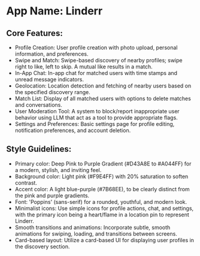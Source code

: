 # **App Name**: Linderr

## Core Features:

- Profile Creation: User profile creation with photo upload, personal information, and preferences.
- Swipe and Match: Swipe-based discovery of nearby profiles; swipe right to like, left to skip. A mutual like results in a match.
- In-App Chat: In-app chat for matched users with time stamps and unread message indicators.
- Geolocation: Location detection and fetching of nearby users based on the specified discovery range.
- Match List: Display of all matched users with options to delete matches and conversations.
- User Moderation Tool: A system to block/report inappropriate user behavior using LLM that act as a tool to provide appropriate flags.
- Settings and Preferences: Basic settings page for profile editing, notification preferences, and account deletion.

## Style Guidelines:

- Primary color: Deep Pink to Purple Gradient (#D43A8E to #A044FF) for a modern, stylish, and inviting feel.
- Background color: Light pink (#F9E4FF) with 20% saturation to soften contrast.
- Accent color: A light blue-purple (#7B68EE), to be clearly distinct from the pink and purple gradients.
- Font: 'Poppins' (sans-serif) for a rounded, youthful, and modern look.
- Minimalist icons: Use simple icons for profile actions, chat, and settings, with the primary icon being a heart/flame in a location pin to represent Linderr.
- Smooth transitions and animations: Incorporate subtle, smooth animations for swiping, loading, and transitions between screens.
- Card-based layout: Utilize a card-based UI for displaying user profiles in the discovery section.